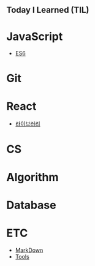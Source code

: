 ## Today I Learned (TIL)

# JavaScript
 - [ES6](./JavaScript/ES6.md)
# Git

# React
 - [라이브러리](./React/라이브러리.md)
# CS

# Algorithm

# Database

# ETC
 - [MarkDown](./ETC/MarkDown.md)
 - [Tools](./ETC/유용한-TooL.md)